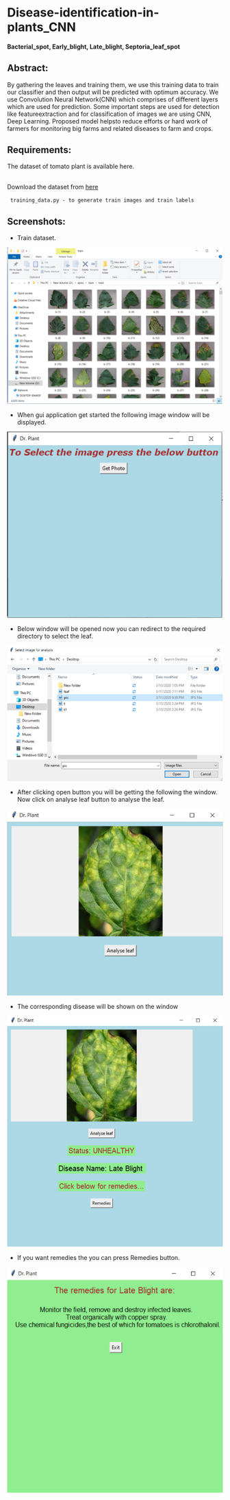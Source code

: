 # Disease-identification-in-plants_CNN

<h4><b> Bacterial_spot, Early_blight, Late_blight, Septoria_leaf_spot </b></h4>

<h2><b> Abstract: </b></h2>

By gathering the leaves and training them, we  use this  training data to  train our classifier and then output will be predicted with optimum accuracy. We use Convolution Neural Network(CNN) which comprises of different layers which are used for prediction. Some important steps are used for detection like featureextraction and for classification of images we are using CNN, Deep Learning. Proposed model helpsto reduce efforts or hard work of farmers for monitoring big farms and related diseases to farm and crops.

<h2><b> Requirements: </b></h2>
The dataset of tomato plant is available here.
<br></br>

Download the dataset from [here](https://drive.google.com/file/d/1lw5J29JfjF54CIPm6b3qV_c23dEVBbQf/view?usp=sharing)

     training_data.py - to generate train images and train labels
     
<h2><b> Screenshots: </b></h2>

* Train dataset.

![](screenshots/dataset.png "Data set")

* When gui application  get started the following image window will be displayed.

![](screenshots/gui.png "GUI Page")

* Below window will be opened now you can redirect to the required directory to select the leaf.

![](screenshots/img_selection.png "Image selected")

* After clicking open button you will be getting the following the window. Now click on analyse leaf button to analyse the leaf.

![](screenshots/img_choosen.png "Image choosen")

* The corresponding  disease will be shown on the window

![](screenshots/output.png "Output page")

* If you want remedies the you can press Remedies button.  

![](screenshots/remedies.png "Remedies")




